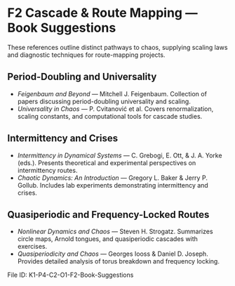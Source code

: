 # F2 Cascade & Route Mapping — Book Suggestions

These references outline distinct pathways to chaos, supplying scaling laws and diagnostic techniques for route-mapping projects.

## Period-Doubling and Universality
- *Feigenbaum and Beyond* — Mitchell J. Feigenbaum. Collection of papers discussing period-doubling universality and scaling.
- *Universality in Chaos* — P. Cvitanović et al. Covers renormalization, scaling constants, and computational tools for cascade studies.

## Intermittency and Crises
- *Intermittency in Dynamical Systems* — C. Grebogi, E. Ott, & J. A. Yorke (eds.). Presents theoretical and experimental perspectives on intermittency routes.
- *Chaotic Dynamics: An Introduction* — Gregory L. Baker & Jerry P. Gollub. Includes lab experiments demonstrating intermittency and crises.

## Quasiperiodic and Frequency-Locked Routes
- *Nonlinear Dynamics and Chaos* — Steven H. Strogatz. Summarizes circle maps, Arnold tongues, and quasiperiodic cascades with exercises.
- *Quasiperiodicity and Chaos* — Georges Iooss & Daniel D. Joseph. Provides detailed analysis of torus breakdown and frequency locking.

File ID: K1-P4-C2-O1-F2-Book-Suggestions
